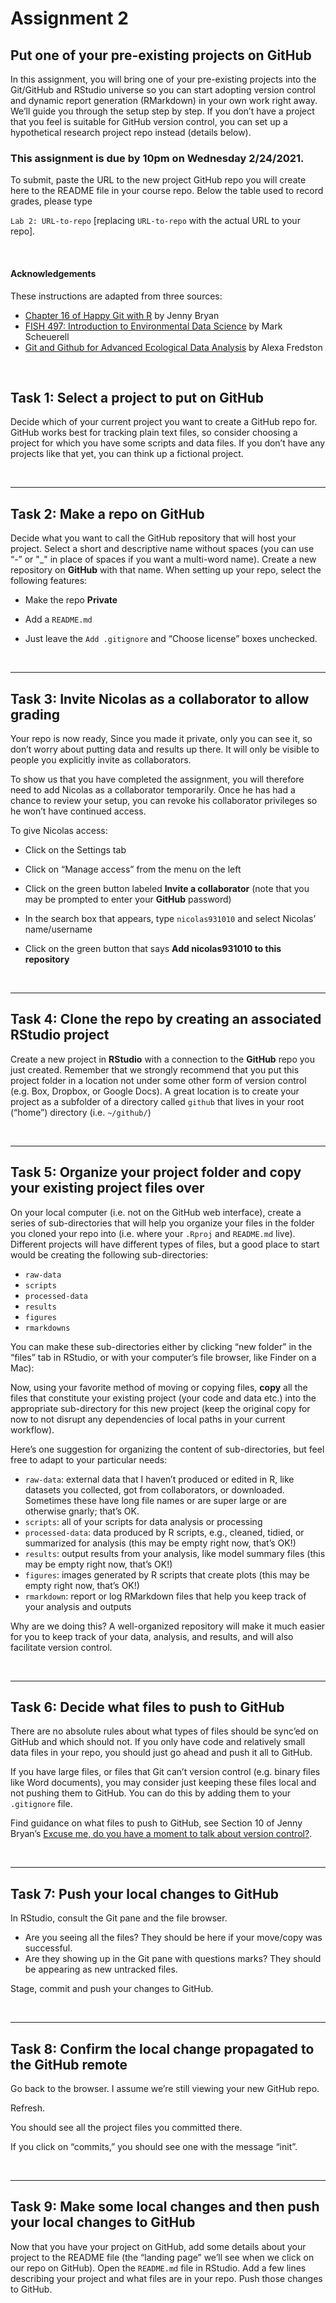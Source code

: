 Assignment 2
================

## Put one of your pre-existing projects on GitHub

In this assignment, you will bring one of your pre-existing projects
into the Git/GitHub and RStudio universe so you can start adopting
version control and dynamic report generation (RMarkdown) in your own
work right away. We’ll guide you through the setup step by step. If you
don’t have a project that you feel is suitable for GitHub version
control, you can set up a hypothetical research project repo instead
(details below).

### This assignment is due by **10pm on Wednesday 2/24/2021**.

To submit, paste the URL to the new project GitHub repo you will create
here to the README file in your course repo. Below the table used to
record grades, please type

`Lab 2: URL-to-repo` \[replacing `URL-to-repo` with the actual URL to
your repo\].

<br>

#### Acknowledgements

These instructions are adapted from three sources:

  - [Chapter 16 of Happy Git with
    R](https://happygitwithr.com/existing-github-first.html) by Jenny
    Bryan
  - [FISH 497: Introduction to Environmental Data
    Science](https://fish497.github.io/website/homework/week_01/hw_01_github_remotes.html)
    by Mark Scheuerell
  - [Git and Github for Advanced Ecological Data
    Analysis](https://afredston.github.io/learn-git/learn-git.html#1_Introduction)
    by Alexa Fredston

<br>

## Task 1: Select a project to put on GitHub

Decide which of your current project you want to create a GitHub repo
for. GitHub works best for tracking plain text files, so consider
choosing a project for which you have some scripts and data files. If
you don’t have any projects like that yet, you can think up a fictional
project.

<br>

-----

## Task 2: Make a repo on GitHub

Decide what you want to call the GitHub repository that will host your
project. Select a short and descriptive name without spaces (you can use
“-” or "\_" in place of spaces if you want a multi-word name). Create a
new repository on **GitHub** with that name. When setting up your repo,
select the following features:

  - Make the repo **Private**

  - Add a `README.md`

  - Just leave the `Add .gitignore` and “Choose license” boxes
    unchecked.

<br>

-----

## Task 3: Invite Nicolas as a collaborator to allow grading

Your repo is now ready, Since you made it private, only you can see it,
so don’t worry about putting data and results up there. It will only be
visible to people you explicitly invite as collaborators.

To show us that you have completed the assignment, you will therefore
need to add Nicolas as a collaborator temporarily. Once he has had a
chance to review your setup, you can revoke his collaborator privileges
so he won’t have continued access.

To give Nicolas access:

  - Click on the Settings tab

  - Click on “Manage access” from the menu on the left

  - Click on the green button labeled **Invite a collaborator** (note
    that you may be prompted to enter your **GitHub** password)

  - In the search box that appears, type `nicolas931010` and select
    Nicolas’ name/username

  - Click on the green button that says **Add nicolas931010 to this
    repository**

<br>

-----

## Task 4: Clone the repo by creating an associated RStudio project

Create a new project in **RStudio** with a connection to the **GitHub**
repo you just created. Remember that we strongly recommend that you put
this project folder in a location not under some other form of version
control (e.g. Box, Dropbox, or Google Docs). A great location is to
create your project as a subfolder of a directory called `github` that
lives in your root (“home”) directory (i.e. `~/github/`)

<br>

-----

## Task 5: Organize your project folder and copy your existing project files over

On your local computer (i.e. not on the GitHub web interface), create a
series of sub-directories that will help you organize your files in the
folder you cloned your repo into (i.e. where your `.Rproj` and
`README.md` live). Different projects will have different types of
files, but a good place to start would be creating the following
sub-directories:

  - `raw-data`
  - `scripts`
  - `processed-data`
  - `results`
  - `figures`
  - `rmarkdowns`

You can make these sub-directories either by clicking “new folder” in
the “files” tab in RStudio, or with your computer’s file browser, like
Finder on a Mac):

Now, using your favorite method of moving or copying files, **copy** all
the files that constitute your existing project (your code and data
etc.) into the appropriate sub-directory for this new project (keep the
original copy for now to not disrupt any dependencies of local paths in
your current workflow).

Here’s one suggestion for organizing the content of sub-directories, but
feel free to adapt to your particular needs:

  - `raw-data`: external data that I haven’t produced or edited in R,
    like datasets you collected, got from collaborators, or downloaded.
    Sometimes these have long file names or are super large or are
    otherwise gnarly; that’s OK.
  - `scripts`: all of your scripts for data analysis or processing
  - `processed-data`: data produced by R scripts, e.g., cleaned, tidied,
    or summarized for analysis (this may be empty right now, that’s
    OK\!)
  - `results`: output results from your analysis, like model summary
    files (this may be empty right now, that’s OK\!)
  - `figures`: images generated by R scripts that create plots (this may
    be empty right now, that’s OK\!)
  - `rmarkdown`: report or log RMarkdown files that help you keep track
    of your analysis and outputs

Why are we doing this? A well-organized repository will make it much
easier for you to keep track of your data, analysis, and results, and
will also facilitate version control.

<br>

-----

## Task 6: Decide what files to push to GitHub

There are no absolute rules about what types of files should be sync’ed
on GitHub and which should not. If you only have code and relatively
small data files in your repo, you should just go ahead and push it all
to GitHub.

If you have large files, or files that Git can’t version control
(e.g. binary files like Word documents), you may consider just keeping
these files local and not pushing them to GitHub. You can do this by
adding them to your `.gitignore` file.

Find guidance on what files to push to GitHub, see Section 10 of Jenny
Bryan’s [Excuse me, do you have a moment to talk about version
control?](https://peerj.com/preprints/3159/).

<br>

-----

## Task 7: Push your local changes to GitHub

In RStudio, consult the Git pane and the file browser.

  - Are you seeing all the files? They should be here if your move/copy
    was successful.
  - Are they showing up in the Git pane with questions marks? They
    should be appearing as new untracked files.

Stage, commit and push your changes to GitHub.

<br>

-----

## Task 8: Confirm the local change propagated to the GitHub remote

Go back to the browser. I assume we’re still viewing your new GitHub
repo.

Refresh.

You should see all the project files you committed there.

If you click on “commits,” you should see one with the message “init”.

<br>

-----

## Task 9: Make some local changes and then push your local changes to GitHub

Now that you have your project on GitHub, add some details about your
project to the README file (the “landing page” we’ll see when we click
on our repo on GitHub). Open the `README.md` file in RStudio. Add a few
lines describing your project and what files are in your repo. Push
those changes to GitHub.
